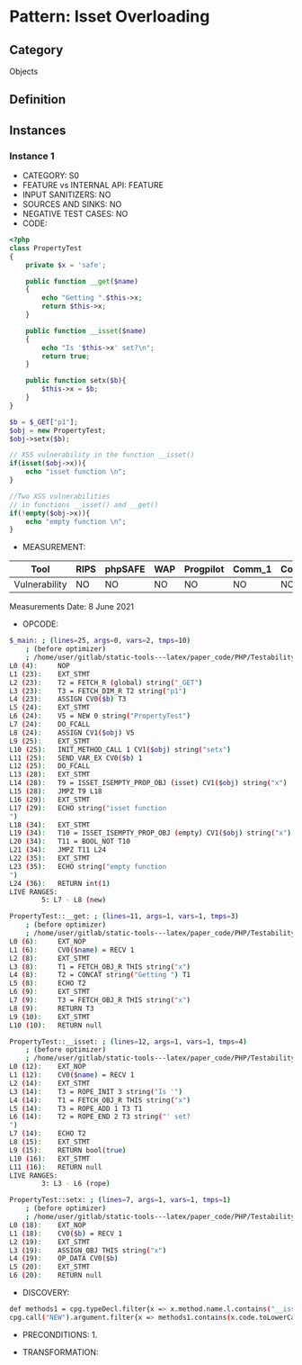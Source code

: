 # Pattern: Isset Overloading

## Category

Objects

## Definition

## Instances

### Instance 1

- CATEGORY: S0
- FEATURE vs INTERNAL API: FEATURE
- INPUT SANITIZERS:  NO
- SOURCES AND SINKS: NO 
- NEGATIVE TEST CASES: NO
- CODE:

```php
<?php
class PropertyTest
{
    private $x = 'safe';

    public function __get($name)
    {
        echo "Getting ".$this->x;
        return $this->x;
    }

    public function __isset($name)
    {
        echo "Is '$this->x' set?\n";
        return true;
    }

    public function setx($b){
        $this->x = $b;
    }
}

$b = $_GET["p1"];
$obj = new PropertyTest;
$obj->setx($b);

// XSS vulnerability in the function __isset()
if(isset($obj->x)){
    echo "isset function \n";
}

//Two XSS vulnerabilities
// in functions __isset() and __get()
if(!empty($obj->x)){
    echo "empty function \n";
}
```

- MEASUREMENT:

| Tool          | RIPS | phpSAFE | WAP  | Progpilot | Comm_1 | Comm_2 | Correct |
| ------------- | ---- | ------- | ---- | --------- | ------- | --------- | ------- |
| Vulnerability | NO   | NO      | NO   | NO        | NO      | NO        | YES     |
Measurements Date: 8 June 2021

- OPCODE:

```bash
$_main: ; (lines=25, args=0, vars=2, tmps=10)
    ; (before optimizer)
    ; /home/user/gitlab/static-tools---latex/paper_code/PHP/Testability_Patterns/31_isset_overloading/31_isset_overloading.php:1-36
L0 (4):     NOP
L1 (23):    EXT_STMT
L2 (23):    T2 = FETCH_R (global) string("_GET")
L3 (23):    T3 = FETCH_DIM_R T2 string("p1")
L4 (23):    ASSIGN CV0($b) T3
L5 (24):    EXT_STMT
L6 (24):    V5 = NEW 0 string("PropertyTest")
L7 (24):    DO_FCALL
L8 (24):    ASSIGN CV1($obj) V5
L9 (25):    EXT_STMT
L10 (25):   INIT_METHOD_CALL 1 CV1($obj) string("setx")
L11 (25):   SEND_VAR_EX CV0($b) 1
L12 (25):   DO_FCALL
L13 (28):   EXT_STMT
L14 (28):   T9 = ISSET_ISEMPTY_PROP_OBJ (isset) CV1($obj) string("x")
L15 (28):   JMPZ T9 L18
L16 (29):   EXT_STMT
L17 (29):   ECHO string("isset function 
")
L18 (34):   EXT_STMT
L19 (34):   T10 = ISSET_ISEMPTY_PROP_OBJ (empty) CV1($obj) string("x")
L20 (34):   T11 = BOOL_NOT T10
L21 (34):   JMPZ T11 L24
L22 (35):   EXT_STMT
L23 (35):   ECHO string("empty function 
")
L24 (36):   RETURN int(1)
LIVE RANGES:
        5: L7 - L8 (new)

PropertyTest::__get: ; (lines=11, args=1, vars=1, tmps=3)
    ; (before optimizer)
    ; /home/user/gitlab/static-tools---latex/paper_code/PHP/Testability_Patterns/31_isset_overloading/31_isset_overloading.php:6-10
L0 (6):     EXT_NOP
L1 (6):     CV0($name) = RECV 1
L2 (8):     EXT_STMT
L3 (8):     T1 = FETCH_OBJ_R THIS string("x")
L4 (8):     T2 = CONCAT string("Getting ") T1
L5 (8):     ECHO T2
L6 (9):     EXT_STMT
L7 (9):     T3 = FETCH_OBJ_R THIS string("x")
L8 (9):     RETURN T3
L9 (10):    EXT_STMT
L10 (10):   RETURN null

PropertyTest::__isset: ; (lines=12, args=1, vars=1, tmps=4)
    ; (before optimizer)
    ; /home/user/gitlab/static-tools---latex/paper_code/PHP/Testability_Patterns/31_isset_overloading/31_isset_overloading.php:12-16
L0 (12):    EXT_NOP
L1 (12):    CV0($name) = RECV 1
L2 (14):    EXT_STMT
L3 (14):    T3 = ROPE_INIT 3 string("Is '")
L4 (14):    T1 = FETCH_OBJ_R THIS string("x")
L5 (14):    T3 = ROPE_ADD 1 T3 T1
L6 (14):    T2 = ROPE_END 2 T3 string("' set?
")
L7 (14):    ECHO T2
L8 (15):    EXT_STMT
L9 (15):    RETURN bool(true)
L10 (16):   EXT_STMT
L11 (16):   RETURN null
LIVE RANGES:
        3: L3 - L6 (rope)

PropertyTest::setx: ; (lines=7, args=1, vars=1, tmps=1)
    ; (before optimizer)
    ; /home/user/gitlab/static-tools---latex/paper_code/PHP/Testability_Patterns/31_isset_overloading/31_isset_overloading.php:18-20
L0 (18):    EXT_NOP
L1 (18):    CV0($b) = RECV 1
L2 (19):    EXT_STMT
L3 (19):    ASSIGN_OBJ THIS string("x")
L4 (19):    OP_DATA CV0($b)
L5 (20):    EXT_STMT
L6 (20):    RETURN null
```

- DISCOVERY:

```bash
def methods1 = cpg.typeDecl.filter{x => x.method.name.l.contains("__isset")}.name.l
cpg.call("NEW").argument.filter{x => methods1.contains(x.code.toLowerCase)}.size;
```

- PRECONDITIONS:
   1.

- TRANSFORMATION: 

```

```

